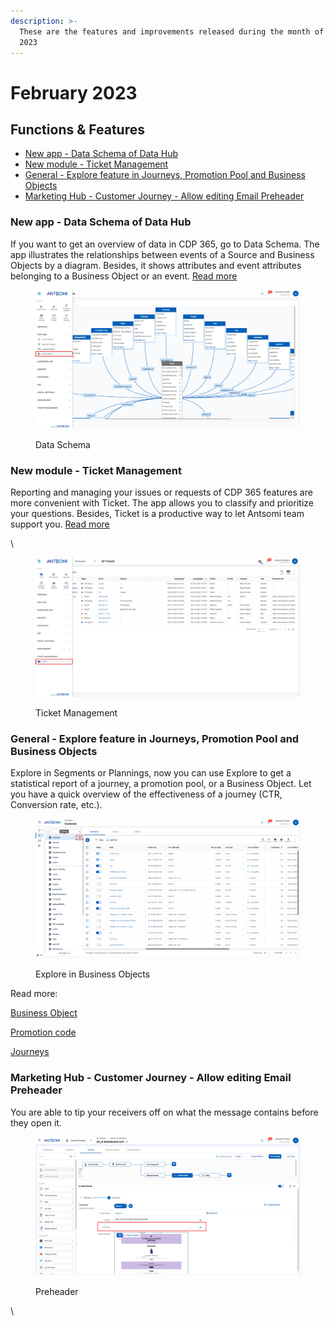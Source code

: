```yaml
---
description: >-
  These are the features and improvements released during the month of February
  2023
---
```


# February 2023

## Functions & Features

* [New app - Data Schema of Data Hub](february-2023.md#new-app-data-schema-of-data-hub)
* [New module - Ticket Management](february-2023.md#new-module-ticket-management)
* [General - Explore feature in Journeys, Promotion Pool and Business Objects](february-2023.md#general-explore-feature-in-journeys-promotion-pool-and-business-objects)
* [Marketing Hub - Customer Journey - Allow editing Email Preheader ](february-2023.md#marketing-hub-customer-journey-allow-editing-email-preheader)&#x20;

### New app - Data Schema of Data Hub&#x20;

If you want to get an overview of data in CDP 365, go to Data Schema. The app illustrates the relationships between events of a Source and Business Objects by a diagram. Besides, it shows attributes and event attributes belonging to a Business Object or an event. [Read more](../../data-hub/data-schema.md)

<figure><img src="../../.gitbook/assets/image (524).png" alt=""><figcaption><p>Data Schema</p></figcaption></figure>

### New module - Ticket Management

Reporting and managing your issues or requests of CDP 365 features are more convenient with Ticket. The app allows you to classify and prioritize your questions. Besides, Ticket is a productive way to let Antsomi team support you. [Read more](broken-reference)

\


<figure><img src="../../.gitbook/assets/image (882).png" alt=""><figcaption><p>Ticket Management</p></figcaption></figure>

### General  - **Explore feature in Journeys, Promotion Pool and Business Objects**

Explore in Segments or Plannings, now you can use Explore to get a statistical report of a journey, a promotion pool, or a Business Object. Let you have a quick overview of the effectiveness of a journey (CTR, Conversion rate, etc.).&#x20;

<figure><img src="../../.gitbook/assets/image (2561).png" alt=""><figcaption><p>Explore in Business Objects</p></figcaption></figure>

Read more:

[Business Object](../../data-hub/business-objects/)

[Promotion code](../../marketing-hub/promotion-center.md#explore-promotion-center)

[Journeys](../../marketing-hub/customer-journeys/work-with-journey/#explore-customer-journey)

### Marketing Hub - Customer Journey - Allow editing Email Preheader&#x20;

You are able to tip your receivers off on what the message contains before they open it.

<figure><img src="../../.gitbook/assets/image (717).png" alt=""><figcaption><p>Preheader</p></figcaption></figure>

\

